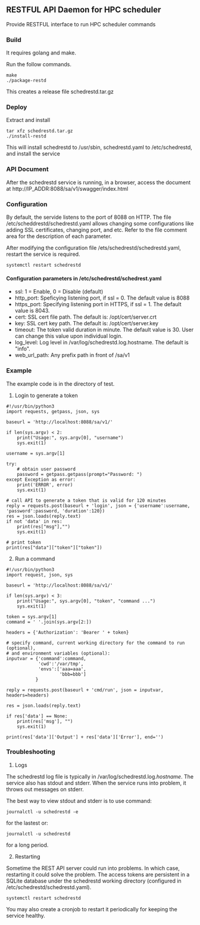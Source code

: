 ## RESTFUL API Daemon for HPC scheduler

Provide RESTFUL interface to run HPC scheduler commands

### Build ###

It requires golang and make.

Run the follow commands.
```
make
./package-restd
```
This creates a release file schedrestd.tar.gz

### Deploy ###

Extract and install
```
tar xfz schedrestd.tar.gz
./install-restd
```

This will install schedrestd to /usr/sbin, schedrestd.yaml to /etc/schedrestd,
and install the service

### API Document ###

After the schedrestd service is running, in a browser, access the document at
http://IP_ADDR:8088/sa/v1/swagger/index.html

### Configuration ###

By default, the servide listens to the port of 8088 on HTTP. The file /etc/scheddrestd/schedrestd.yaml allows changing some configurations like adding SSL certificates, changing port, and etc. Refer to the file comment area for the description of each parameter.

After modifying the configuration file /ets/schedrestd/schedrestd.yaml, restart the service is required.

```
systemctl restart schedrestd
```
#### Configuration parameters in /etc/schedrestd/schedrest.yaml ####

- ssl: 1 = Enable, 0 = Disable (default)
- http_port: Speficying listening port, if ssl = 0. The default value is 8088
- https_port: Specifying listening port in HTTPS, if ssl = 1. The default value is 8043.
- cert: SSL cert file path. The default is: /opt/cert/server.crt
- key: SSL cert key path. The default is: /opt/cert/server.key
- timeout: The token valid duration in minute. The default value is 30. User can change this value upon individual login.
- log_level: Log level in /var/log/schedrestd.log.hostname. The default is "info".
- web_url_path: Any prefix path in front of /sa/v1

### Example ###

The example code is in the directory of test.

1. Login to generate a token
```
#!/usr/bin/python3
import requests, getpass, json, sys

baseurl = 'http://localhost:8088/sa/v1/'

if len(sys.argv) < 2:
    print("Usage:", sys.argv[0], "username")
    sys.exit(1)

username = sys.argv[1]

try:
    # obtain user password
    password = getpass.getpass(prompt="Password: ")
except Exception as error:
    print('ERROR', error)
    sys.exit(1)

# call API to generate a token that is valid for 120 minutes
reply = requests.post(baseurl + 'login', json = {'username':username, 'password':password, 'duration':120})
res = json.loads(reply.text)
if not 'data' in res:
    print(res["msg"],"")
    sys.exit(1)

# print token
print(res["data"]["token"]["token"])
```

2. Run a command
```
#!/usr/bin/python3
import request, json, sys

baseurl = 'http://localhost:8088/sa/v1/'

if len(sys.argv) < 3:
    print("Usage:", sys.argv[0], "token", "command ...")
    sys.exit(1)

token = sys.argv[1]
command = ' '.join(sys.argv[2:])

headers = {'Authorization': 'Bearer ' + token}

# specify command, current working directory for the command to run (optional),
# and environment variables (optional):
inputvar = {'command':command,
            'cwd':'/var/tmp',
            'envs':['aaa=aaa',
                    'bbb=bbb']
           }

reply = requests.post(baseurl + 'cmd/run', json = inputvar, headers=headers)

res = json.loads(reply.text)

if res['data'] == None:
    print(res['msg'], "")
    sys.exit(1)

print(res['data']['Output'] + res['data']['Error'], end='')
```
### Troubleshooting ###
1. Logs

The schedrestd log file is typically in /var/log/schedrestd.log.*hostname*. The service also has stdout and stderr. When the service runs into problem, it throws out messages on stderr.

The best way to view stdout and stderr is to use command:
```
journalctl -u schedrestd -e
```
for the lastest or:
```
journalctl -u schedrestd
```
for a long period.

2. Restarting

Sometime the REST API server could run into problems. In which case, restarting it could solve the problem. The access tokens are persistent in a SQLite database under the schedrestd working directory (configured in /etc/schedrestd/schedrestd.yaml).
```
systemctl restart schedrestd
```
You may also create a cronjob to restart it periodically for keeping the service healthy.
